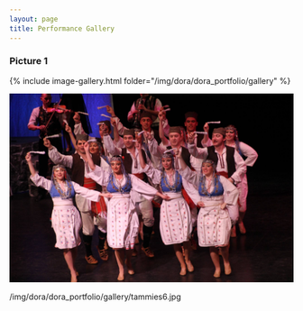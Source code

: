 ```yaml
---
layout: page
title: Performance Gallery
---
```


### Picture 1

{% include image-gallery.html folder="/img/dora/dora_portfolio/gallery" %}

![Caption](https://github.com/dlukacevic/dlukacevic.github.io/blob/master/img/dora_portfolio/gallery/tammies3.jpg)

/img/dora/dora_portfolio/gallery/tammies6.jpg
